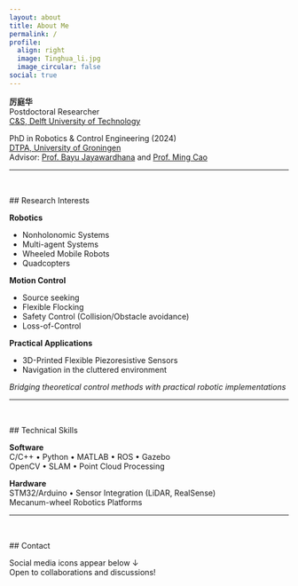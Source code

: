 ```yaml
---
layout: about
title: About Me
permalink: /
profile:
  align: right
  image: Tinghua_li.jpg
  image_circular: false
social: true
---
```


**厉庭华**  
Postdoctoral Researcher  
[C&S, Delft University of Technology](https://www.tudelft.nl/lr/organisatie/afdelingen/control-and-operations/control-and-simulation)

PhD in Robotics & Control Engineering (2024)  
[DTPA, University of Groningen](https://www.rug.nl/research/discrete-technology-production-automation/?lang=en)  
Advisor: [Prof. Bayu Jayawardhana](https://www.rug.nl/staff/b.jayawardhana) and [Prof. Ming Cao](https://www.rug.nl/staff/m.cao/)

---
<div style="height: 2rem;"></div>
## Research Interests

**Robotics**  
- Nonholonomic Systems  
- Multi-agent Systems  
- Wheeled Mobile Robots  
- Quadcopters  

**Motion Control**  
- Source seeking  
- Flexible Flocking  
- Safety Control (Collision/Obstacle avoidance)  
- Loss-of-Control  

**Practical Applications**  
- 3D-Printed Flexible Piezoresistive Sensors  
- Navigation in the cluttered environment

*Bridging theoretical control methods with practical robotic implementations*

---
<div style="height: 2rem;"></div>
## Technical Skills

**Software**  
C/C++ •  Python •  MATLAB •  ROS •  Gazebo  
OpenCV •  SLAM •  Point Cloud Processing  

**Hardware**  
STM32/Arduino •  Sensor Integration (LiDAR, RealSense)  
Mecanum-wheel Robotics Platforms  

---
<div style="height: 2rem;"></div>
## Contact

Social media icons appear below ↓  
Open to collaborations and discussions!